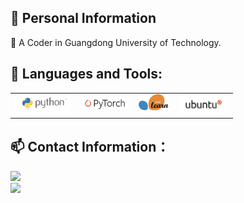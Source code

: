 ## 💬 Personal Information
🔭 A Coder in Guangdong University of Technology.

   
## 🌱 Languages and Tools:
<table>
<tbody>
  <tr>
    <td><img src="./assets/python-logo.png" width=90 style="text-align:center;vertical-align:center" /></td>
    <td><img src="./assets/pytorch-logo-dark.png" width=80 style="text-align:center;vertical-align:center" /></td>
    <td><img src="./assets/scikit-learn-logo.png" width=50 style="text-align:center;vertical-align:center" /></td>
    <td><img src="./assets/ubuntu-black-and-orange-on-white.gif" width=80 style="text-align:center;vertical-align:center" /></td>
  </tr>
</tbody>
</table>

## 📫 Contact Information：
<span><img src="https://img.shields.io/badge/GuangDong%20University%20Of%20Technoloy-brightgreen?style=plastic&logo=googlescholar&label=College%3A&link=https%3A%2F%2Fwww.gdut.edu.cn%2F">   
<img src="https://img.shields.io/badge/974479184%40qq.com-blue?style=social&logo=telegram&label=Email%3A"></span>  


<!--
**secretcheng/secretcheng** is a ✨ _special_ ✨ repository because its `README.md` (this file) appears on your GitHub profile.

Here are some ideas to get you started:

- 🔭 I’m currently working on ...
- 🌱 I’m currently learning ...
- 👯 I’m looking to collaborate on ...
- 🤔 I’m looking for help with ...
- 💬 Ask me about ...
- 📫 How to reach me: ...
- 😄 Pronouns: ...
- ⚡ Fun fact: ...
-->
